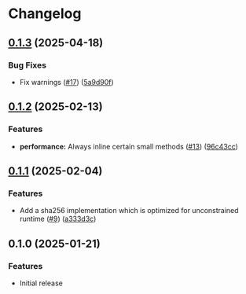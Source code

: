 # Changelog

## [0.1.3](https://github.com/noir-lang/sha256/compare/v0.1.2...v0.1.3) (2025-04-18)


### Bug Fixes

* Fix warnings ([#17](https://github.com/noir-lang/sha256/issues/17)) ([5a9d90f](https://github.com/noir-lang/sha256/commit/5a9d90fa734bbb9f481c95ef97ab89e4089d32e2))

## [0.1.2](https://github.com/noir-lang/sha256/compare/v0.1.1...v0.1.2) (2025-02-13)


### Features

* **performance:** Always inline certain small methods ([#13](https://github.com/noir-lang/sha256/issues/13)) ([96c43cc](https://github.com/noir-lang/sha256/commit/96c43ccf8fd92502e0e83836ecde0f89e2b09799))

## [0.1.1](https://github.com/noir-lang/sha256/compare/v0.1.0...v0.1.1) (2025-02-04)


### Features

* Add a sha256 implementation which is optimized for unconstrained runtime ([#9](https://github.com/noir-lang/sha256/issues/9)) ([a333d3c](https://github.com/noir-lang/sha256/commit/a333d3cd86380cf191849b4daadf94bb1b1f2ec9))

## 0.1.0 (2025-01-21)


### Features

* Initial release
